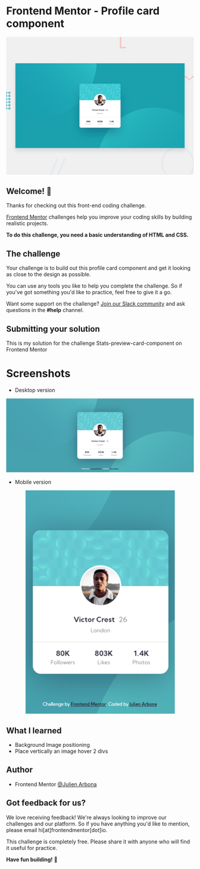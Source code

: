# Frontend Mentor - Profile card component

![Design preview for the Profile card component coding challenge](./design/desktop-preview.jpg)

## Welcome! 👋

Thanks for checking out this front-end coding challenge.

[Frontend Mentor](https://www.frontendmentor.io) challenges help you improve your coding skills by building realistic projects.

**To do this challenge, you need a basic understanding of HTML and CSS.**

## The challenge

Your challenge is to build out this profile card component and get it looking as close to the design as possible.

You can use any tools you like to help you complete the challenge. So if you've got something you'd like to practice, feel free to give it a go.

Want some support on the challenge? [Join our Slack community](https://www.frontendmentor.io/slack) and ask questions in the **#help** channel.

## Submitting your solution

This is my solution for the challenge Stats-preview-card-component on Frontend Mentor

# Screenshots

- Desktop version

<p align="center">
  <img width="800px" height="auto" src="screenshots/desktop.png">
</p>

- Mobile version

<p align="center">
  <img width="auto" height="600px" src="screenshots/mobile.png">
</p>

## What I learned
- Background Image positioning
- Place vertically an image hover 2 divs

## Author
- Frontend Mentor [@Julien Arbona](https://www.frontendmentor.io/profile/ArbonaJulien)


## Got feedback for us?

We love receiving feedback! We're always looking to improve our challenges and our platform. So if you have anything you'd like to mention, please email hi[at]frontendmentor[dot]io.

This challenge is completely free. Please share it with anyone who will find it useful for practice.

**Have fun building!** 🚀
